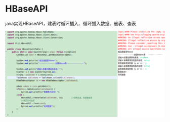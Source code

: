 # HBaseAPI
java实现HBaseAPI，建表时循环插入、循环插入数据、删表、查表

![这里随便写文字](https://github.com/JackFong/HBaseAPI/blob/main/hbaseAPI/%E5%88%9B%E5%BB%BA%E8%A1%A8.png)
